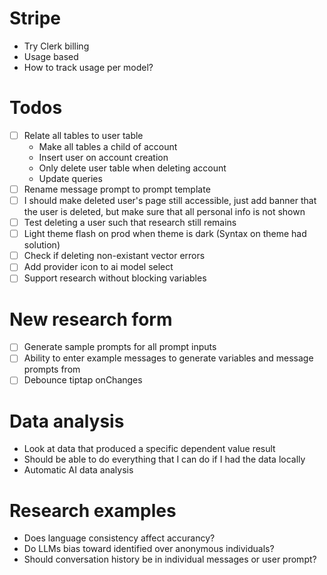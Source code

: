 # Stripe

- Try Clerk billing
- Usage based
- How to track usage per model?

# Todos

- [ ] Relate all tables to user table
    - Make all tables a child of account
    - Insert user on account creation
    - Only delete user table when deleting account
    - Update queries
- [ ] Rename message prompt to prompt template
- [ ] I should make deleted user's page still accessible, just add banner that the user is deleted, but make sure that all personal info is not shown
- [ ] Test deleting a user such that research still remains
- [ ] Light theme flash on prod when theme is dark (Syntax on theme had solution)
- [ ] Check if deleting non-existant vector errors
- [ ] Add provider icon to ai model select
- [ ] Support research without blocking variables

# New research form

- [ ] Generate sample prompts for all prompt inputs
- [ ] Ability to enter example messages to generate variables and message prompts from
- [ ] Debounce tiptap onChanges

# Data analysis

- Look at data that produced a specific dependent value result
- Should be able to do everything that I can do if I had the data locally
- Automatic AI data analysis

# Research examples

- Does language consistency affect accurancy?
- Do LLMs bias toward identified over anonymous individuals?
- Should conversation history be in individual messages or user prompt?
